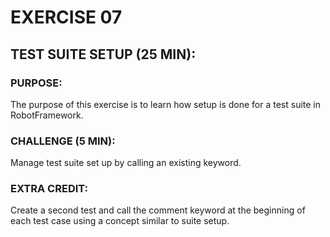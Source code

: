 # EXERCISE 07
## TEST SUITE SETUP (25 MIN):
### PURPOSE:
The purpose of this exercise is to learn how setup is done for a test suite in RobotFramework.

### CHALLENGE (5 MIN):
Manage test suite set up by calling an existing keyword.

### EXTRA CREDIT:
Create a second test and call the comment keyword at the beginning of each test case using a concept similar to suite setup.
